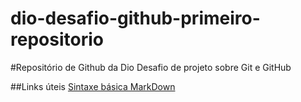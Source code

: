 # dio-desafio-github-primeiro-repositorio
#Repositório de Github da Dio
Desafio de projeto sobre Git e GitHub

##Links úteis
[Sintaxe básica MarkDown](httos://www.markdowguide.org/basic-sintax/)
